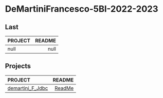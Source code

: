 # DeMartiniFrancesco-5BI-2022-2023

## Last

| PROJECT | README |
| :--- | ---: |
| null | null |

## Projects

| PROJECT | README |
| :--- | ---: |
| [demartini_F_Jdbc](https://github.com/deMartiniFrancesco/DeMartiniFrancesco-5BI-2022-2023/tree/master/src/demartini_F_Jdbc/bin) | [ReadMe](https://github.com/deMartiniFrancesco/DeMartiniFrancesco-5BI-2022-2023/tree/master/src/demartini_F_Jdbc/doc/README.md) |
